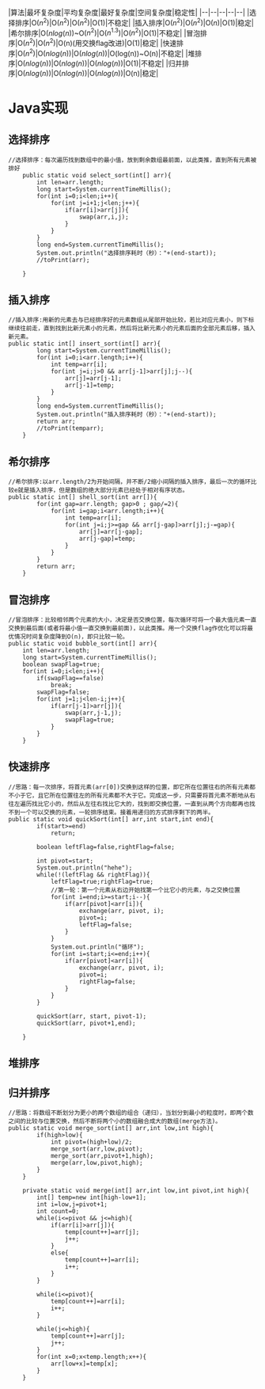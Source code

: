 |算法|最坏复杂度|平均复杂度|最好复杂度|空间复杂度|稳定性|
|--|--|--|--|--|
|选择排序|O($n^2$)|O($n^2$)|O($n^2$)|O(1)|不稳定|
|插入排序|O($n^2$)|O($n^2$)|O($n$)|O(1)|稳定|
|希尔排序|O($nlog(n))$~O($n^2$)|O($n^{1.3}$)|O($n^2$)|O(1)|不稳定|
|冒泡排序|O($n^2$)|O($n^2$)|O(n)(用交换flag改进)|O(1)|稳定|
|快速排序|O($n^2$)|O($nlog(n)$)|O($nlog(n)$)|O(log(n))~O(n)|不稳定|
|堆排序|O($nlog(n)$)|O($nlog(n)$)|O($nlog(n)$)|O(1)|不稳定|
|归并排序|O($nlog(n)$)|O($nlog(n)$)|O($nlog(n)$)|O(n)|稳定|

# Java实现

## 选择排序

	//选择排序：每次遍历找到数组中的最小值，放到剩余数组最前面，以此类推，直到所有元素被排好
		public static void select_sort(int[] arr){
			int len=arr.length;
			long start=System.currentTimeMillis();
			for(int i=0;i<len;i++){
				for(int j=i+1;j<len;j++){
					if(arr[i]>arr[j]){
						swap(arr,i,j);
					}
				}
			}
			long end=System.currentTimeMillis();
			System.out.println("选择排序耗时（秒）："+(end-start));
			//toPrint(arr);
	
		}

## 插入排序
	//插入排序:用新的元素去与已经排序好的元素数组从尾部开始比较，若比对应元素小，则下标继续往前走，直到找到比新元素小的元素，然后将比新元素小的元素后面的全部元素后移，插入新元素。
	public static int[] insert_sort(int[] arr){
			long start=System.currentTimeMillis();
			for(int i=0;i<arr.length;i++){
	            int temp=arr[i];
	            for(int j=i;j>0 && arr[j-1]>arr[j];j--){
	                arr[j]=arr[j-1];
	                arr[j-1]=temp;
	            }
	        }		
			long end=System.currentTimeMillis();
			System.out.println("插入排序耗时（秒）："+(end-start));
	        return arr;
			//toPrint(temparr);
		}

## 希尔排序

    //希尔排序:以arr.length/2为开始间隔，并不断/2缩小间隔的插入排序，最后一次的循环比较e就是插入排序，但是数组的绝大部分元素已经处于相对有序状态。
	public static int[] shell_sort(int arr[]){
			for(int gap=arr.length; gap>0 ; gap/=2){
				for(int i=gap;i<arr.length;i++){
					int temp=arr[i];
					for(int j=i;j>=gap && arr[j-gap]>arr[j];j-=gap){
						arr[j]=arr[j-gap];
						arr[j-gap]=temp;
					}
				}
			}
			return arr;
		}



## 冒泡排序

	//冒泡排序：比较相邻两个元素的大小，决定是否交换位置，每次循环可将一个最大值元素一直交换到最后面(或者将最小值一直交换到最前面)，以此类推。用一个交换flag作优化可以将最优情况时间复杂度降到O(n)，即只比较一轮。
	public static void bubble_sort(int[] arr){
		int len=arr.length;
		long start=System.currentTimeMillis();
		boolean swapFlag=true;
		for(int i=0;i<len;i++){
			if(swapFlag==false)
				break;
			swapFlag=false;
			for(int j=1;j<len-i;j++){
				if(arr[j-1]>arr[j]){
					swap(arr,j-1,j);
					swapFlag=true;
				}
			}
		}
		
## 快速排序
	//思路：每一次排序，将首元素(arr[0])交换到这样的位置，即它所在位置往右的所有元素都不小于它，且它所在位置往左的所有元素都不大于它。完成这一步，只需要将首元素不断地从右往左遍历找比它小的，然后从左往右找比它大的，找到即交换位置，一直到从两个方向都再也找不到一个可以交换的元素，一轮排序结束。接着用递归的方式排序剩下的两半。
	public static void quickSort(int[] arr,int start,int end){
			if(start>=end)
				return;
			
			boolean leftFlag=false,rightFlag=false;
			
			int pivot=start;
			System.out.println("hehe");
			while(!(leftFlag && rightFlag)){
				leftFlag=true;rightFlag=true;
				//第一轮：第一个元素从右边开始找第一个比它小的元素，与之交换位置
				for(int i=end;i>=start;i--){
					if(arr[pivot]<arr[i]){
						exchange(arr, pivot, i);
						pivot=i;
						leftFlag=false;
					}
				}
				System.out.println("循环");
				for(int i=start;i<=end;i++){
					if(arr[pivot]<arr[i]){
						exchange(arr, pivot, i);
						pivot=i;
						rightFlag=false;
					}
				}
			}
			
			quickSort(arr, start, pivot-1);
			quickSort(arr, pivot+1,end);
			
		}

## 堆排序




## 归并排序

	//思路：将数组不断划分为更小的两个数组的组合（递归），当划分到最小的粒度时，即两个数之间的比较与位置交换，然后不断将两个小的数组融合成大的数组(merge方法)。
	public static void merge_sort(int[] arr,int low,int high){
			if(high>low){
				int pivot=(high+low)/2;
				merge_sort(arr,low,pivot);
				merge_sort(arr,pivot+1,high);
				merge(arr,low,pivot,high);
			}
		}
		
		private static void merge(int[] arr,int low,int pivot,int high){
			int[] temp=new int[high-low+1];
			int i=low,j=pivot+1;
			int count=0;
			while(i<=pivot && j<=high){
				if(arr[i]>arr[j]){
					temp[count++]=arr[j];
					j++;
				}
				else{
					temp[count++]=arr[i];
					i++;
				}
			}
			
			while(i<=pivot){
				temp[count++]=arr[i];
				i++;
			}
			
			while(j<=high){
				temp[count++]=arr[j];
				j++;
			}
			for(int x=0;x<temp.length;x++){
				arr[low+x]=temp[x];
			}
		}


